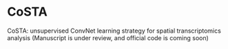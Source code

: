 # CoSTA
CoSTA: unsupervised ConvNet learning strategy for spatial transcriptomics analysis
\(Manuscript is under review, and official code is coming soon)

